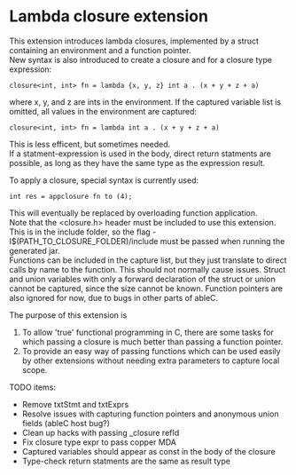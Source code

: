 Lambda closure extension
=============================

This extension introduces lambda closures, implemented by a struct containing an environment and a function pointer.  
New syntax is also introduced to create a closure and for a closure type expression:
```
closure<int, int> fn = lambda {x, y, z} int a . (x + y + z + a)
```
where x, y, and z are ints in the environment.  If the captured variable list is omitted, all values in the environment are captured:
```
closure<int, int> fn = lambda int a . (x + y + z + a)
```
This is less efficent, but sometimes needed.  
If a statment-expression is used in the body, direct return statments are possible, as long as they have the same type as the expression result.  

To apply a closure, special syntax is currently used:
```
int res = appclosure fn to (4);
```
This will eventually be replaced by overloading function application.  
Note that the <closure.h> header must be included to use this extension.  This is in the include folder, so the flag -I$(PATH_TO_CLOSURE_FOLDER)/include must be passed when running the generated jar.  
Functions can be included in the capture list, but they just translate to direct calls by name to the function.  This should not normally cause issues.  Struct and union variables with only a forward declaration of the struct or union cannot be captured, since the size cannot be known.  Function pointers are also ignored for now, due to bugs in other parts of ableC.  

The purpose of this extension is

1. To allow 'true' functional programming in C, there are some tasks for which passing a closure is much better than passing a function pointer.  
2. To provide an easy way of passing functions which can be used easily by other extensions without needing extra parameters to capture local scope. 

TODO items:
* Remove txtStmt and txtExprs
* Resolve issues with capturing function pointers and anonymous union fields (ableC host bug?)
* Clean up hacks with passing _closure refId
* Fix closure type expr to pass copper MDA
* Captured variables should appear as const in the body of the closure
* Type-check return statments are the same as result type
